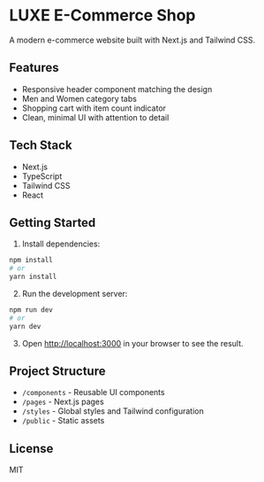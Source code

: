 # LUXE E-Commerce Shop

A modern e-commerce website built with Next.js and Tailwind CSS.

## Features

- Responsive header component matching the design
- Men and Women category tabs
- Shopping cart with item count indicator
- Clean, minimal UI with attention to detail

## Tech Stack

- Next.js
- TypeScript
- Tailwind CSS
- React

## Getting Started

1. Install dependencies:
```bash
npm install
# or
yarn install
```

2. Run the development server:
```bash
npm run dev
# or
yarn dev
```

3. Open [http://localhost:3000](http://localhost:3000) in your browser to see the result.

## Project Structure

- `/components` - Reusable UI components
- `/pages` - Next.js pages
- `/styles` - Global styles and Tailwind configuration
- `/public` - Static assets

## License

MIT 